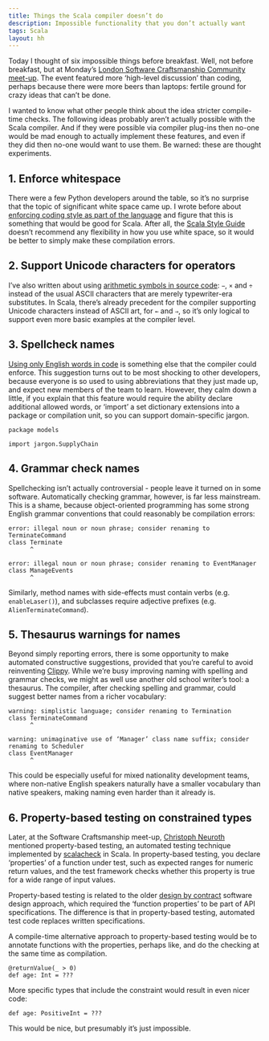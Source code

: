 ```yaml
---
title: Things the Scala compiler doesn’t do
description: Impossible functionality that you don’t actually want
tags: Scala
layout: hh
---
```


Today I thought of six impossible things before breakfast. Well, not before breakfast, but at Monday’s [London Software Craftsmanship Community meet-up](http://www.meetup.com/london-software-craftsmanship/events/187054672/). The event featured more ‘high-level discussion’ than coding, perhaps because there were more beers than laptops: fertile ground for crazy ideas that can’t be done.

I wanted to know what other people think about the idea stricter compile-time checks. The following ideas probably aren’t actually possible with the Scala compiler. And if they were possible via compiler plug-ins then no-one would be mad enough to actually implement these features, and even if they did then no-one would want to use them. Be warned: these are thought experiments.

## 1. Enforce whitespace

There were a few Python developers around the table, so it’s no surprise that the topic of significant white space came up. I wrote before about 
[enforcing coding style as part of the language](https://hilton.org.uk/blog/contstrained-coding-style)
and figure that this is something that would be good for Scala. After all, the 
[Scala Style Guide](http://docs.scala-lang.org/style/) doesn’t recommend any flexibility in how you use white space, so it would be better to simply make these compilation errors.

## 2. Support Unicode characters for operators

I’ve also written about using [arithmetic symbols in source code](https://hilton.org.uk/blog/arithmetic-symbols): `−`, `×` and `÷` instead of the usual ASCII characters that are merely typewriter-era substitutes. In Scala, there’s already precedent for the compiler supporting Unicode characters instead of ASCII art, for `←` and `⇒`, so it’s only logical to support even more basic examples at the compiler level.

## 3. Spellcheck names

[Using only English words in code](https://hilton.org.uk/blog/use-english-in-code) is something else that the compiler could enforce. This suggestion turns out to be most shocking to other developers, because everyone is so used to using abbreviations that they just made up, and expect new members of the team to learn. However, they calm down a little, if you explain that this feature would require the ability declare additional allowed words, or ‘import’ a set dictionary extensions into a package or compilation unit, so you can support domain-specific jargon.

    package models
     
    import jargon.SupplyChain

## 4. Grammar check names

Spellchecking isn’t actually controversial - people leave it turned on in some software. Automatically checking grammar, however, is far less mainstream. This is a shame, because object-oriented programming has some strong English grammar conventions that could reasonably be compilation errors:

    error: illegal noun or noun phrase; consider renaming to TerminateCommand
    class Terminate
          ^
          
    error: illegal noun or noun phrase; consider renaming to EventManager
    class ManageEvents
          ^

Similarly, method names with side-effects must contain verbs (e.g. `enableLaser()`), and subclasses require adjective prefixes (e.g. `AlienTerminateCommand`).

## 5. Thesaurus warnings for names

Beyond simply reporting errors, there is some opportunity to make automated constructive suggestions, provided that you’re careful to avoid reinventing [Clippy](http://en.wikipedia.org/wiki/Office_Assistant). While we’re busy improving naming with spelling and grammar checks, we might as well use another old school writer’s tool: a thesaurus. The compiler, after checking spelling and grammar, could suggest better names from a richer vocabulary:

    warning: simplistic language; consider renaming to Termination
    class TerminateCommand
          ^
          
    warning: unimaginative use of ‘Manager’ class name suffix; consider renaming to Scheduler
    class EventManager
          ^

This could be especially useful for mixed nationality development teams, where non-native English speakers naturally have a smaller vocabulary than native speakers, making naming even harder than it already is.

## 6. Property-based testing on constrained types

Later, at the Software Craftsmanship meet-up, [Christoph Neuroth](https://twitter.com/c089) mentioned property-based testing, an automated testing technique implemented by [scalacheck](http://www.scalacheck.org) in Scala. In property-based testing, you declare ‘properties’ of a function under test, such as expected ranges for numeric return values, and the test framework checks whether this property is true for a wide range of input values. 

Property-based testing is related to the older [design by contract](http://en.wikipedia.org/wiki/Design_by_contract) software design approach, which required the ‘function properties’ to be part of API specifications. The difference is that in property-based testing, automated test code replaces written specifications.

A compile-time alternative approach to property-based testing would be to annotate functions with the properties, perhaps like, and do the checking at the same time as compilation.

    @returnValue(_ > 0)
    def age: Int = ???

More specific types that include the constraint would result in even nicer code:

    def age: PositiveInt = ???

This would be nice, but presumably it’s just impossible.

